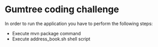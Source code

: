 # Gumtree coding challenge

In order to run the application you have to perform the following steps:

* Execute mvn package command
* Execute address_book.sh shell script